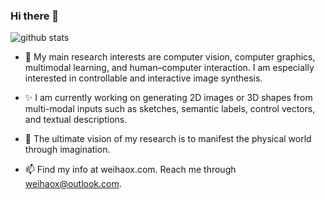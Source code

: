 ### Hi there 👋

![github stats](https://github-readme-stats.vercel.app/api?username=weihaox&show_icons=true&theme=default&hide=issues&count_private=true)

<!--
theme:dark, radical, merko, gruvbox, tokyonight, onedark, cobalt, synthwave, highcontrast, dracula
check all theme at https://github.com/anuraghazra/github-readme-stats/blob/master/themes/README.md
**weihao/weihaox** is a ✨ _special_ ✨ repository because its `README.md` (this file) appears on your GitHub profile.

Here are some ideas to get you started:

- 🔭 I’m currently working on ...
- 🌱 I’m currently learning ...
- 👯 I’m looking to collaborate on ...
- 🤔 I’m looking for help with ...
- 💬 Ask me about ...
- 📫 How to reach me: ...
- 😄 Pronouns: ...
- ⚡ Fun fact: ...
- 🌱 My research prospect is to make everyone easily create, edit, share, and use multimedia content, making imagination reality. The ultimate vision of my research is to manifest the physical world through imagination.
-->

- 🔭 My main research interests are computer vision, computer graphics, multimodal learning, and human–computer interaction. I am especially interested in controllable and interactive image synthesis. 

- ✨ I am currently working on generating 2D images or 3D shapes from multi-modal inputs such as sketches, semantic labels, control vectors, and textual descriptions. 

- 🌱 The ultimate vision of my research is to manifest the physical world through imagination.

- 📫 Find my info at weihaox.com. Reach me through weihaox@outlook.com.
